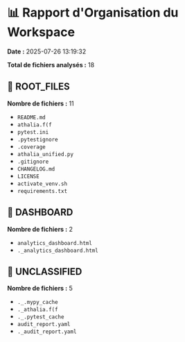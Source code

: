 # 📊 Rapport d'Organisation du Workspace
**Date :** 2025-07-26 13:19:32

**Total de fichiers analysés :** 18

## 📂 ROOT_FILES
**Nombre de fichiers :** 11

- `README.md`
- `athalia.f(f`
- `pytest.ini`
- `.pytestignore`
- `.coverage`
- `athalia_unified.py`
- `.gitignore`
- `CHANGELOG.md`
- `LICENSE`
- `activate_venv.sh`
- `requirements.txt`

## 📂 DASHBOARD
**Nombre de fichiers :** 2

- `analytics_dashboard.html`
- `._analytics_dashboard.html`

## 📂 UNCLASSIFIED
**Nombre de fichiers :** 5

- `._.mypy_cache`
- `._athalia.f(f`
- `._.pytest_cache`
- `audit_report.yaml`
- `._audit_report.yaml`
